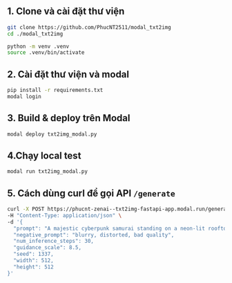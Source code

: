 ## 1. Clone và cài đặt thư viện
```bash
git clone https://github.com/PhucNT2511/modal_txt2img
cd ./modal_txt2img

python -m venv .venv
source .venv/bin/activate
```

## 2. Cài đặt thư viện và modal
```bash
pip install -r requirements.txt
modal login
```

## 3. Build & deploy trên Modal
```bash
modal deploy txt2img_modal.py
```

## 4.Chạy local test
```bash
modal run txt2img_modal.py
```
## 5. Cách dùng curl để gọi API `/generate`
```bash
curl -X POST https://phucnt-zenai--txt2img-fastapi-app.modal.run/generate \
-H "Content-Type: application/json" \
-d '{
  "prompt": "A majestic cyberpunk samurai standing on a neon-lit rooftop, glowing katana in hand, overlooking a futuristic Tokyo skyline at night, ultra-detailed, volumetric lighting, cinematic angle, artstation, 4K, masterpiece",
  "negative_prompt": "blurry, distorted, bad quality",
  "num_inference_steps": 30,
  "guidance_scale": 8.5,
  "seed": 1337,
  "width": 512,
  "height": 512
}'
```

